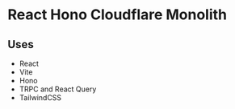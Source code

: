 # React Hono Cloudflare Monolith

## Uses

- React
- Vite
- Hono
- TRPC and React Query
- TailwindCSS

